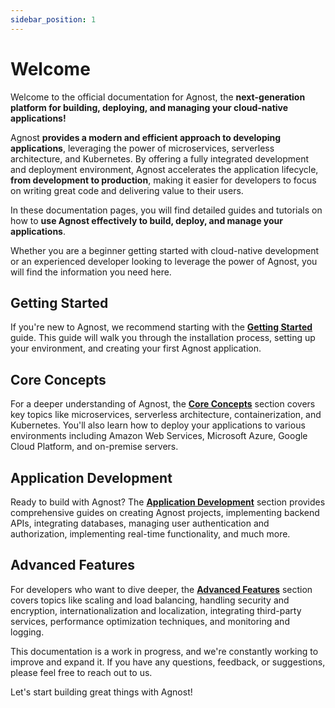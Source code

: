 ```yaml
---
sidebar_position: 1
---
```


# Welcome

Welcome to the official documentation for Agnost, the **next-generation platform
for building, deploying, and managing your cloud-native applications!**

Agnost **provides a modern and efficient approach to developing applications**,
leveraging the power of microservices, serverless architecture, and Kubernetes.
By offering a fully integrated development and deployment environment, Agnost
accelerates the application lifecycle, **from development to production**,
making it easier for developers to focus on writing great code and delivering
value to their users.

In these documentation pages, you will find detailed guides and tutorials on how
to **use Agnost effectively to build, deploy, and manage your applications**.

Whether you are a beginner getting started with cloud-native development or an
experienced developer looking to leverage the power of Agnost, you will find the
information you need here.

## Getting Started

If you're new to Agnost, we recommend starting with the
[**Getting Started**](/docs/installation/getting-started) guide. This guide will
walk you through the installation process, setting up your environment, and
creating your first Agnost application.

## Core Concepts

For a deeper understanding of Agnost, the
[**Core Concepts**](/docs/introduction/core-concepts/understanding-kubernetes)
section covers key topics like microservices, serverless architecture,
containerization, and Kubernetes. You'll also learn how to deploy your
applications to various environments including Amazon Web Services, Microsoft
Azure, Google Cloud Platform, and on-premise servers.

## Application Development

Ready to build with Agnost? The
[**Application Development**](/docs/category/application-development/) section
provides comprehensive guides on creating Agnost projects, implementing backend
APIs, integrating databases, managing user authentication and authorization,
implementing real-time functionality, and much more.

## Advanced Features

For developers who want to dive deeper, the
[**Advanced Features**](/docs/category/advanced-features) section covers topics
like scaling and load balancing, handling security and encryption,
internationalization and localization, integrating third-party services,
performance optimization techniques, and monitoring and logging.

This documentation is a work in progress, and we're constantly working to
improve and expand it. If you have any questions, feedback, or suggestions,
please feel free to reach out to us.

Let's start building great things with Agnost!
